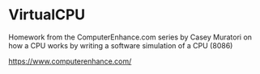 # VirtualCPU
Homework from the ComputerEnhance.com series by Casey Muratori on how a CPU works by writing a software simulation of a CPU (8086)

https://www.computerenhance.com/
